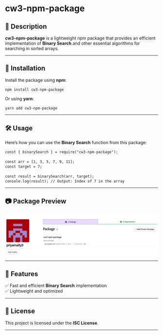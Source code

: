 
# **cw3-npm-package**  

## 📌 **Description**  
**cw3-npm-package** is a lightweight npm package that provides an efficient implementation of **Binary Search** and other essential algorithms for searching in sorted arrays.  

---

## 🚀 **Installation**  
Install the package using **npm**:  
```
npm install cw3-npm-package
```

Or using **yarn**:  
```
yarn add cw3-npm-package
```

---

## 🛠 **Usage**  
Here’s how you can use the **Binary Search** function from this package:  

```
const { binarySearch } = require("cw3-npm-package");

const arr = [1, 3, 5, 7, 9, 11];
const target = 7;

const result = binarySearch(arr, target);
console.log(result); // Output: Index of 7 in the array
```

---

## 📷 **Package Preview**  
![Binary Search Package](/Image1.PNG)  

---

## 🌟 **Features**  
✅ Fast and efficient **Binary Search** implementation  
✅ Lightweight and optimized  

---

## 📜 **License**  
This project is licensed under the **ISC License**.  

---
